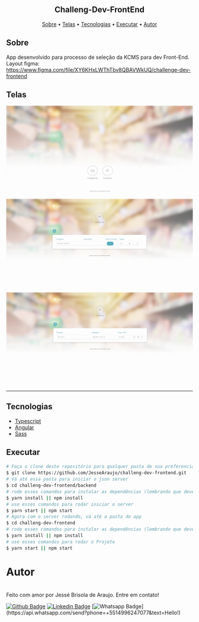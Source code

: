 <h2 align="center">
  Challeng-Dev-FrontEnd
</h2>

<p align="center">
 <a href="#sobre">Sobre</a> •
 <a href="#telas">Telas</a> •
 <a href="#tecnologias">Tecnologias</a> •  
 <a href="#executar">Executar</a> •  
 <a href="#autor">Autor</a>
</p>

## Sobre

App desenvolvido para processo de seleção da KCMS para dev Front-End. <br>
Layout figma: https://www.figma.com/file/XY6KHxLWThTbv8QBAVWkUQ/challenge-dev-frontend

## Telas

<img src="/src/assets/print/home.png" width="700px;">
<img src="/src/assets/print/categorias.png" width="700px;">
<img src="/src/assets/print/produtos.png" width="700px;">

---

## Tecnologias

- [Typescript](https://www.typescriptlang.org/)
- [Angular](https://angular.io/)
- [Sass](https://sass-lang.com/)

## Executar

```bash
# Faça o clone deste repositório para qualquer pasta de sua preferencia
$ git clone https://github.com/JesseAraujo/challeng-dev-frontend.git
# Vá até essa pasta para iniciar o json server
$ cd challeng-dev-frontend/backend
# rode esses comandos para instalar as dependências (lembrando que deverá ter o node instalado em sua máquina)
$ yarn install || npm install
# use esses comandos para rodar iniciar o server
$ yarn start || npm start
# Agora com o server rodando, vá até a pasta do app
$ cd challeng-dev-frontend
# rode esses comandos para instalar as dependências (lembrando que deverá ter o node instalado em sua máquina)
$ yarn install || npm install
# use esses comandos para rodar o Projeto
$ yarn start || npm start
```

# Autor

<img style="border-radius: 50%;" src="https://avatars.githubusercontent.com/u/28305012?s=460&u=e947608a2d0a560ea99595c3b37e3a02ef1ad93b&v=4" width="100px;" alt=""/>
 <br />
Feito com amor por Jessé Brisola de Araujo. Entre em contato!

<br />

[![Github Badge](https://img.shields.io/badge/-Github-000?style=flat-square&logo=Github&logoColor=white&link=link_do_seu_perfil_no_github)](https://github.com/JesseAraujo)
[![Linkedin Badge](https://img.shields.io/badge/-LinkedIn-blue?style=flat-square&logo=Linkedin&logoColor=white&link=https://www.linkedin.com/in/diego-ferreira-34b6348b/)](https://www.linkedin.com/in/jesse-brisola-de-araujo/)
[![Whatsapp Badge](https://img.shields.io/badge/-Whatsapp-4CA143?style=flat-square&labelColor=4CA143&logo=whatsapp&logoColor=white&link=https://api.whatsapp.com/send?phone=+5514996247077&text=Hello!)](https://api.whatsapp.com/send?phone=+5514996247077&text=Hello!)

